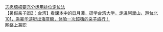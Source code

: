   
[志愿填报要充分运用排位定位法](http://www.dianyue.me/archives/182/17ty81etuqxjqjw1/)  
[【暑假亲子团2：台湾】看课本中的日月潭，研学台湾大学，走进阿里山，游台北101，乘豪华游艇出海赏鲸，体验一次超嗨的亲子旅行！](http://www.dianyue.me/archives/831/koni1e2pwrjc6m2c/)  
[网络上兼职](http://www.dianyue.me/archives/835/mtcz6oqlsbuexd7s/)